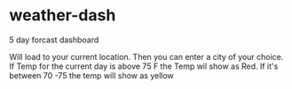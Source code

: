 # weather-dash
5 day forcast dashboard

Will load to your current location. Then you can enter a city of your choice. If Temp for the current day is above 75 F the Temp wil show as Red. If it's between 70 -75 the temp will show as yellow 


